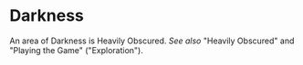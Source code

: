 # Darkness

An area of Darkness is Heavily Obscured. *See also* "Heavily Obscured" and "Playing the Game" ("Exploration").